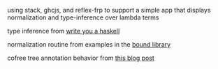 using stack, ghcjs, and reflex-frp to support a simple app that displays
normalization and type-inference over lambda terms

type inference from [write you a haskell](http://dev.stephendiehl.com/fun/)

normalization routine from examples in the [bound
library](https://hackage.haskell.org/package/bound)

cofree tree annotation behavior from [this blog
post](https://brianmckenna.org/blog/type_annotation_cofree)
